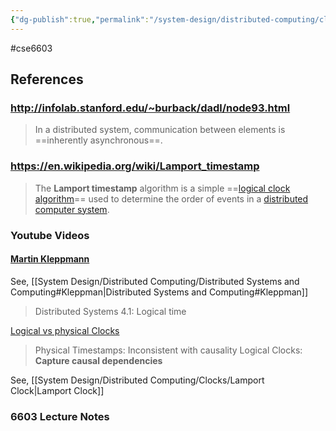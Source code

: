 ```yaml
---
{"dg-publish":true,"permalink":"/system-design/distributed-computing/clocks/clocks/"}
---
```


#cse6603 

## References

### http://infolab.stanford.edu/~burback/dadl/node93.html

> In a distributed system, communication between elements is ==inherently asynchronous==.

### https://en.wikipedia.org/wiki/Lamport_timestamp

>The **Lamport timestamp** algorithm is a simple ==[logical clock algorithm](https://en.wikipedia.org/wiki/Logical_clock_algorithm "Logical clock algorithm")== used to determine the order of events in a [distributed computer system](https://en.wikipedia.org/wiki/Distributed_computer_system "Distributed computer system").

### Youtube Videos

#### [Martin Kleppmann](https://www.youtube.com/watch?v=x-D8iFU1d-o)

See, [[System Design/Distributed Computing/Distributed Systems and Computing#Kleppman\|Distributed Systems and Computing#Kleppman]]

> Distributed Systems 4.1: Logical time

[Logical vs physical Clocks](https://youtu.be/x-D8iFU1d-o?t=68)
 > Physical Timestamps: Inconsistent with causality
 > Logical Clocks: **Capture causal dependencies**
 
See, [[System Design/Distributed Computing/Clocks/Lamport Clock\|Lamport Clock]]



### 6603 Lecture Notes